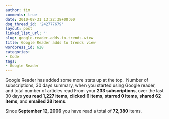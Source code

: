 ```yaml
---
author: tim
comments: true
date: 2010-08-31 13:22:38+00:00
dsq_thread_id: '242777679'
layout: post
linked_list_url: ''
slug: google-reader-adds-to-trends-view
title: Google Reader adds to trends view
wordpress_id: 628
categories:
- Code
tags:
- Google Reader
---
```


Google Reader has added some more stats up at the top.  Number of
subscriptions, 30 days summary, when you started using Google reader, and
total number of articles read From your **233 subscriptions**, over the last
30 days **you read 1,227 items**, **clicked 6 items**, **starred 0 items**,
**shared 62 items**, and **emailed 28 items**.

Since **September 12, 2006** you have read a total of **72,380** items.
